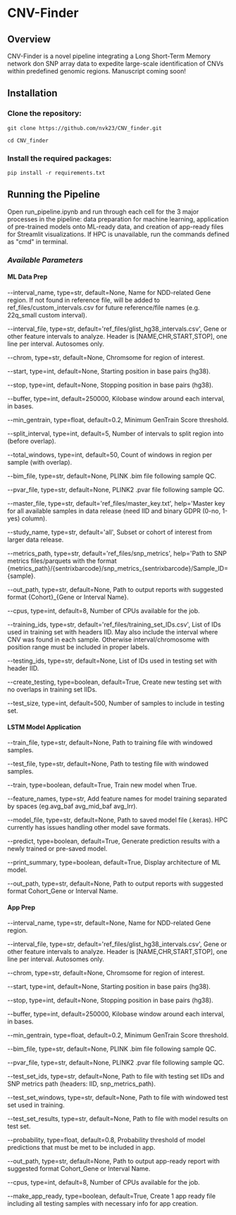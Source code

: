 # CNV-Finder
 
## Overview
CNV-Finder is a novel pipeline integrating a Long Short-Term Memory network don SNP array data to expedite large-scale identification of CNVs within predefined genomic regions. Manuscript coming soon!

## Installation
### Clone the repository:

````
git clone https://github.com/nvk23/CNV_finder.git

cd CNV_finder
````

### Install the required packages:

````
pip install -r requirements.txt
````

## Running the Pipeline
Open run_pipeline.ipynb and run through each cell for the 3 major processes in the pipeline: data preparation for machine learning, application of pre-trained models onto ML-ready data, and creation of app-ready files for Streamlit visualizations. If HPC is unavailable, run the commands defined as "cmd" in terminal. 

### *Available Parameters*
#### **ML Data Prep**
--interval_name, type=str, default=None, Name for NDD-related Gene region. If not found in reference file, will be added to ref_files/custom_intervals.csv for future reference/file names (e.g. 22q_small custom interval).

--interval_file, type=str, default='ref_files/glist_hg38_intervals.csv', Gene or other feature intervals to analyze. Header is [NAME,CHR,START,STOP], one line per interval. Autosomes only.

--chrom, type=str, default=None, Chromsome for region of interest.

--start, type=int, default=None, Starting position in base pairs (hg38).

--stop, type=int, default=None, Stopping position in base pairs (hg38).

--buffer, type=int, default=250000, Kilobase window around each interval, in bases.

--min_gentrain, type=float, default=0.2, Minimum GenTrain Score threshold.

--split_interval, type=int, default=5, Number of intervals to split region into (before overlap).

--total_windows, type=int, default=50, Count of windows in region per sample (with overlap).

--bim_file, type=str, default=None, PLINK .bim file following sample QC.

--pvar_file, type=str, default=None, PLINK2 .pvar file following sample QC.

--master_file, type=str, default='ref_files/master_key.txt', help='Master key for all available samples in data release (need IID and binary GDPR (0-no, 1-yes) column).

--study_name, type=str, default='all', Subset or cohort of interest from larger data release.

--metrics_path, type=str, default='ref_files/snp_metrics', help='Path to SNP metrics files/parquets with the format {metrics_path}/{sentrixbarcode}/snp_metrics_{sentrixbarcode}/Sample_ID={sample}.

--out_path, type=str, default=None, Path to output reports with suggested format {Cohort}_{Gene or Interval Name}.

--cpus, type=int, default=8, Number of CPUs available for the job.

--training_ids, type=str, default='ref_files/training_set_IDs.csv', List of IDs used in training set with headers IID. May also include the interval where CNV was found in each sample. Otherwise interval/chromosome with position range must be included in proper labels.

--testing_ids, type=str, default=None, List of IDs used in testing set with header IID.

--create_testing, type=boolean, default=True, Create new testing set with no overlaps in training set IIDs.

--test_size, type=int, default=500, Number of samples to include in testing set.

#### **LSTM Model Application**
--train_file, type=str, default=None, Path to training file with windowed samples.

--test_file, type=str, default=None, Path to testing file with windowed samples.

--train, type=boolean, default=True, Train new model when True.

--feature_names, type=str, Add feature names for model training separated by spaces (eg.avg_baf avg_mid_baf avg_lrr).

--model_file, type=str, default=None, Path to saved model file (.keras). HPC currently has issues handling other model save formats.

--predict, type=boolean, default=True, Generate prediction results with a newly trained or pre-saved model.

--print_summary, type=boolean, default=True, Display architecture of ML model.

--out_path, type=str, default=None, Path to output reports with suggested format Cohort_Gene or Interval Name.


#### **App Prep**
--interval_name, type=str, default=None, Name for NDD-related Gene region.

--interval_file, type=str, default='ref_files/glist_hg38_intervals.csv', Gene or other feature intervals to analyze. Header is [NAME,CHR,START,STOP], one line per interval. Autosomes only.

--chrom, type=str, default=None, Chromsome for region of interest.

--start, type=int, default=None, Starting position in base pairs (hg38).

--stop, type=int, default=None, Stopping position in base pairs (hg38).

--buffer, type=int, default=250000, Kilobase window around each interval, in bases.

--min_gentrain, type=float, default=0.2, Minimum GenTrain Score threshold.

--bim_file, type=str, default=None, PLINK .bim file following sample QC.

--pvar_file, type=str, default=None, PLINK2 .pvar file following sample QC.

--test_set_ids, type=str, default=None, Path to file with testing set IIDs and SNP metrics path (headers: IID, snp_metrics_path).

--test_set_windows, type=str, default=None, Path to file with windowed test set used in training.

--test_set_results, type=str, default=None, Path to file with model results on test set.

--probability, type=float, default=0.8, Probability threshold of model predictions that must be met to be included in app.

--out_path, type=str, default=None, Path to output app-ready report with suggested format Cohort_Gene or Interval Name.

--cpus, type=int, default=8, Number of CPUs available for the job.

--make_app_ready, type=boolean, default=True, Create 1 app ready file including all testing samples with necessary info for app creation.
